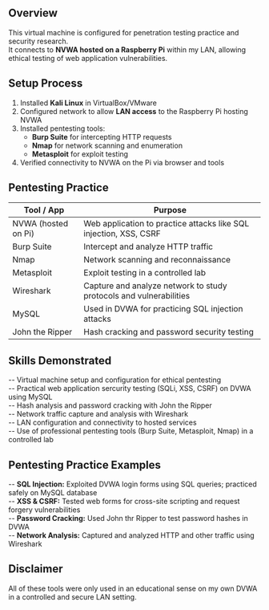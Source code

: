 ## Overview
This virtual machine is configured for penetration testing practice and security research.  
It connects to **NVWA hosted on a Raspberry Pi** within my LAN, allowing ethical testing of web application vulnerabilities.

## Setup Process
1. Installed **Kali Linux** in VirtualBox/VMware  
2. Configured network to allow **LAN access** to the Raspberry Pi hosting NVWA  
3. Installed pentesting tools:
   - **Burp Suite** for intercepting HTTP requests  
   - **Nmap** for network scanning and enumeration  
   - **Metasploit** for exploit testing  
4. Verified connectivity to NVWA on the Pi via browser and tools

## Pentesting Practice

| Tool / App          | Purpose                                                            |
|---------------------|--------------------------------------------------------------------|
| NVWA (hosted on Pi) | Web application to practice attacks like SQL injection, XSS, CSRF  |
| Burp Suite          | Intercept and analyze HTTP traffic                                 |
| Nmap                | Network scanning and reconnaissance                                |
| Metasploit          | Exploit testing in a controlled lab                                |
| Wireshark           | Capture and analyze network to study protocols and vulnerabilities |
| MySQL               | Used in DVWA for practicing SQL injection attacks                  |
| John the Ripper     | Hash cracking and password security testing                        |

## Skills Demonstrated
-- Virtual machine setup and configuration for ethical pentesting  
-- Practical web application sercurity testing (SQLi, XSS, CSRF) on DVWA using MySQL  
-- Hash analysis and password cracking with John the Ripper  
-- Network traffic capture and analysis with Wireshark  
-- LAN configuration and connectivity to hosted services  
-- Use of professional pentesting tools (Burp Suite, Metasploit, Nmap) in a controlled lab  

## Pentesting Practice Examples
-- **SQL Injection:** Exploited DVWA login forms using SQL queries; practiced safely on MySQL database  
-- **XSS & CSRF:** Tested web forms for cross-site scripting and request forgery vulnerabilities  
-- **Password Cracking:** Used John thr Ripper to test password hashes in DVWA  
-- **Network Analysis:** Captured and analyzed HTTP and other traffic using Wireshark  

## Disclaimer  
All of these tools were only used in an educational sense on my own DVWA in a controlled and secure LAN setting.
